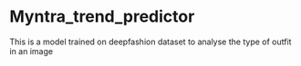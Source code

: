 # Myntra_trend_predictor
This is a model trained on deepfashion dataset to analyse the type of outfit in an image
